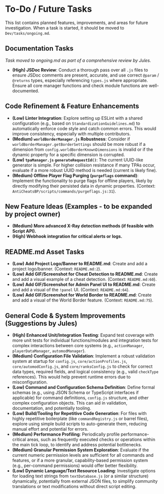 # To-Do / Future Tasks

This list contains planned features, improvements, and areas for future investigation. When a task is started, it should be moved to `Dev/tasks/ongoing.md`.

## Documentation Tasks
*Task moved to ongoing.md as part of a comprehensive review by Jules.*
- **(High) JSDoc Review**: Conduct a thorough pass over all `.js` files to ensure JSDoc comments are present, accurate, and use correct `@param` / `@returns` types, especially referencing `types.js` where appropriate. Ensure all core manager functions and check module functions are well-documented.

## Code Refinement & Feature Enhancements
- **(Low) Linter Integration**: Explore setting up ESLint with a shared configuration (e.g., based on `StandardizationGuidelines.md`) to automatically enforce code style and catch common errors. This would improve consistency, especially with multiple contributors.
- **(Medium) `worldBorderManager.js` Robustness**: Consider if `worldBorderManager.getBorderSettings` should be more robust if a dimension from `config.worldBorderKnownDimensions` is invalid or if the dynamic property for a specific dimension is corrupted.
- **(Low) `tpaManager.js` `generateRequestId()`**: The current UUID-like generator is simple. For higher collision resistance if many TPAs occur, evaluate if a more robust UUID method is needed (current is likely fine).
- **(Medium) Offline Player Flag Purging (`purgeflags` command)**: Implement the functionality to purge flags for offline players, likely by directly modifying their persisted data in dynamic properties. (Context: `AntiCheatsBP/scripts/commands/purgeflags.js:31`).

## New Feature Ideas (Examples - to be expanded by project owner)
- **(Medium) More advanced X-Ray detection methods (if feasible with Script API).**
- **(High) Webhook integration for critical alerts or logs.**

## README.md Asset Tasks
- **(Low) Add Project Logo/Banner to README.md**: Create and add a project logo/banner. (Context: `README.md:2`).
- **(Low) Add GIF/Screenshot for Cheat Detection to README.md**: Create and add a visual example of a cheat detection. (Context: `README.md:60`).
- **(Low) Add GIF/Screenshot for Admin Panel UI to README.md**: Create and add a visual of the `!panel` UI. (Context: `README.md:64`).
- **(Low) Add GIF/Screenshot for World Border to README.md**: Create and add a visual of the World Border feature. (Context: `README.md:75`).

## General Code & System Improvements (Suggestions by Jules)
- **(High) Enhanced Unit/Integration Testing**: Expand test coverage with more unit tests for individual functions/modules and integration tests for complex interactions between core systems (e.g., `actionManager`, `playerDataManager`, `automodManager`).
- **(Medium) Configuration File Validation**: Implement a robust validation system at startup for `config.js`, `core/actionProfiles.js`, `core/automodConfig.js`, and `core/ranksConfig.js` to check for correct data types, required fields, and logical consistency (e.g., valid `checkType` references). This would help prevent runtime errors due to misconfiguration.
- **(Low) Command and Configuration Schema Definition**: Define formal schemas (e.g., using JSON Schema or TypeScript interfaces if applicable) for command definitions, `config.js` structure, and other complex configuration objects. This can aid in validation, documentation, and potentially tooling.
- **(Low) Build/Tooling for Repetitive Code Generation**: For files with highly repetitive boilerplate (like `commandRegistry.js` or barrel files), explore using simple build scripts to auto-generate them, reducing manual effort and potential for errors.
- **(Medium) Performance Profiling**: Periodically profile performance-critical areas, such as frequently executed checks or operations within the main tick loop, to identify and address potential bottlenecks.
- **(Medium) Granular Permission System Exploration**: Evaluate if the current numeric permission levels are sufficient for all commands and features, or if a more granular, capability-based permission system (e.g., per-command permissions) would offer better flexibility.
- **(Low) Dynamic Language/Text Resource Loading**: Investigate options for loading text strings from `textDatabase.js` (or a similar structure) dynamically, potentially from external JSON files, to simplify community translations or text modifications without direct script editing.
